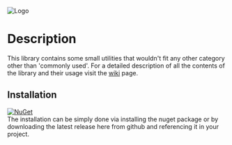 ![Logo](../master/logo.png)

# Description
This library contains some small utilities that wouldn't fit any other category other than 'commonly used'. For a detailed description of all the contents of the library and their usage visit the [wiki](https://github.com/Narumikazuchi/Common/wiki) page.
  
## Installation
[![NuGet](https://img.shields.io/nuget/v/Narumikazuchi.svg)](https://www.nuget.org/packages/Narumikazuchi)  
The installation can be simply done via installing the nuget package or by downloading the latest release here from github and referencing it in your project.
